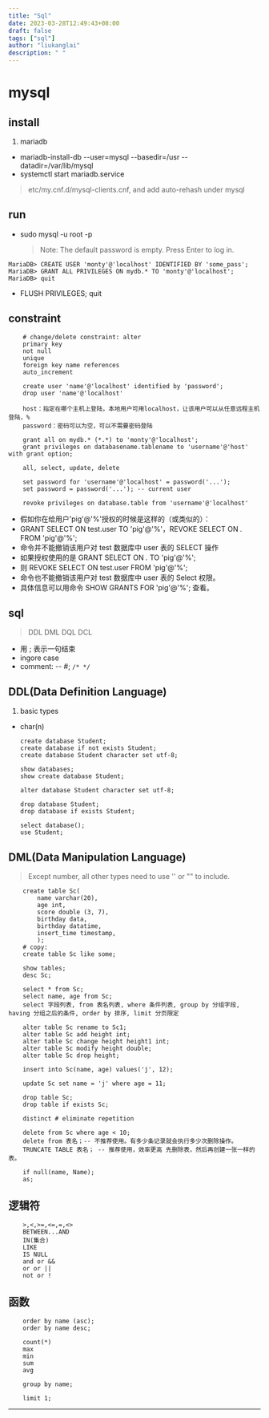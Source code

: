 ```yaml
---
title: "Sql"
date: 2023-03-28T12:49:43+08:00
draft: false
tags: ["sql"]
author: "liukanglai"
description: " "
---
```


# mysql

## install

1. mariadb

- mariadb-install-db --user=mysql --basedir=/usr --datadir=/var/lib/mysql
- systemctl start mariadb.service

> etc/my.cnf.d/mysql-clients.cnf, and add auto-rehash under mysql

## run

- sudo mysql -u root -p
  > Note: The default password is empty. Press Enter to log in.

```mysql
MariaDB> CREATE USER 'monty'@'localhost' IDENTIFIED BY 'some_pass';
MariaDB> GRANT ALL PRIVILEGES ON mydb.* TO 'monty'@'localhost';
MariaDB> quit
```

- FLUSH PRIVILEGES; quit

## constraint

        # change/delete constraint: alter
        primary key
        not null
        unique
        foreign key name references
        auto_increment

        create user 'name'@'localhost' identified by 'password';
        drop user 'name'@'localhost'

        host：指定在哪个主机上登陆，本地用户可用localhost，让该用户可以从任意远程主机登陆，%
        password：密码可以为空，可以不需要密码登陆

        grant all on mydb.* (*.*) to 'monty'@'localhost';
        grant privileges on databasename.tablename to 'username'@'host' with grant option;

        all, select, update, delete

        set password for 'username'@'localhost' = password('...');
        set password = password('...'); -- current user

        revoke privileges on database.table from 'username'@'localhost'

- 假如你在给用户'pig'@'%'授权的时候是这样的（或类似的）：
- GRANT SELECT ON test.user TO 'pig'@'%'，REVOKE SELECT ON _._ FROM 'pig'@'%';
- 命令并不能撤销该用户对 test 数据库中 user 表的 SELECT 操作
- 如果授权使用的是 GRANT SELECT ON _._ TO 'pig'@'%';
- 则 REVOKE SELECT ON test.user FROM 'pig'@'%';
- 命令也不能撤销该用户对 test 数据库中 user 表的 Select 权限。
- 具体信息可以用命令 SHOW GRANTS FOR 'pig'@'%'; 查看。

## sql

> DDL DML DQL DCL

- 用 ; 表示一句结束
- ingore case
- comment: -- #; `/* */`

## DDL(Data Definition Language)

1. basic types

- char(n)

      create database Student;
      create database if not exists Student;
      create database Student character set utf-8;

      show databases;
      show create database Student;

      alter database Student character set utf-8;

      drop database Student;
      drop database if exists Student;

      select database();
      use Student;

## DML(Data Manipulation Language)

> Except number, all other types need to use '' or "" to include.

        create table Sc(
            name varchar(20),
            age int,
            score double (3, 7),
            birthday data,
            birthday datatime,
            insert_time timestamp,
            );
        # copy:
        create table Sc like some;

        show tables;
        desc Sc;

        select * from Sc;
        select name, age from Sc;
        select 字段列表, from 表名列表, where 条件列表, group by 分组字段, having 分组之后的条件, order by 排序, limit 分页限定

        alter table Sc rename to Sc1;
        alter table Sc add height int;
        alter table Sc change height height1 int;
        alter table Sc modify height double;
        alter table Sc drop height;

        insert into Sc(name, age) values('j', 12);

        update Sc set name = 'j' where age = 11;

        drop table Sc;
        drop table if exists Sc;

        distinct # eliminate repetition

        delete from Sc where age < 10;
        delete from 表名；-- 不推荐使用。有多少条记录就会执行多少次删除操作。
        TRUNCATE TABLE 表名； -- 推荐使用，效率更高 先删除表，然后再创建一张一样的表。

        if null(name, Name);
        as;

## 逻辑符

        >,<,>=,<=,=,<>
        BETWEEN...AND
        IN(集合)
        LIKE
        IS NULL
        and or &&
        or or ||
        not or !

## 函数

        order by name (asc);
        order by name desc;

        count(*)
        max
        min
        sum
        avg

        group by name;

        limit 1;

---
